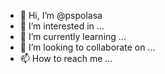 - 👋 Hi, I’m @pspolasa
- 👀 I’m interested in ...
- 🌱 I’m currently learning ...
- 💞️ I’m looking to collaborate on ...
- 📫 How to reach me ...

<!---
pspolasa/pspolasa is a ✨ special ✨ repository because its `README.md` (this file) appears on your GitHub profile.
You can click the Preview link to take a look at your changes.
--->
